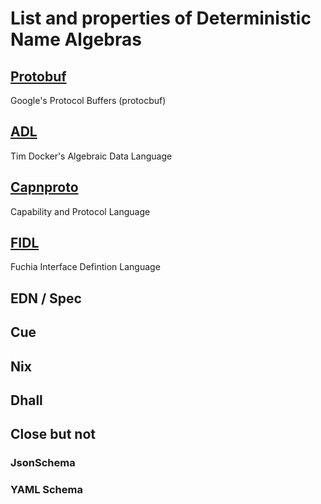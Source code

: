 # List and properties of Deterministic Name Algebras

## [Protobuf](https://)
Google's Protocol Buffers (protocbuf)

## [ADL](https://github.com/timbod7/adl)
Tim Docker's Algebraic Data Language 

## [Capnproto](http://capnproto.org)
Capability and Protocol Language

## [FIDL](http://) 
Fuchia Interface Defintion Language

## EDN / Spec

## Cue

## Nix

## Dhall

## Close but not

### JsonSchema

### YAML Schema
